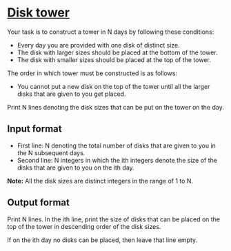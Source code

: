 # [Disk tower][link]

Your task is to construct a tower in N days by following these conditions:

- Every day you are provided with one disk of distinct size.
- The disk with larger sizes should be placed at the bottom of the tower.
- The disk with smaller sizes should be placed at the top of the tower.

The order in which tower must be constructed is as follows:

- You cannot put a new disk on the top of the tower until all the larger disks that are given to you get placed.

Print N lines denoting the disk sizes that can be put on the tower on the day.

## Input format

- First line: N denoting the total number of disks that are given to you in the N subsequent days.
- Second line: N integers in which the ith integers denote the size of the disks that are given to you on the ith day.

**Note:** All the disk sizes are distinct integers in the range of 1 to N.

## Output format

Print N lines. In the ith line, print the size of disks that can be placed on the top of the tower in descending order of the disk sizes.

If on the ith day no disks can be placed, then leave that line empty.

[link]: https://www.hackerearth.com/practice/data-structures/queues/basics-of-queues/practice-problems/algorithm/disk-tower-b7cc7a50/
